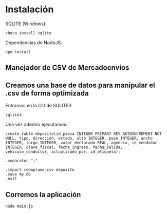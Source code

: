 # Instalación


SQLITE (Windows):

```
choco install sqlite
```

Dependencias de NodeJS:
```
npm install
```

## Manejador de CSV de Mercadoenvíos

## Creamos una base de datos para manipular el .csv de forma optimizada

Entramos en la CLI de SQLITE3
```
sqlite3 
```

Una vez adentro ejecutamos:

``` 
create table deposito(id_pieza INTEGER PRIMARY KEY AUTOINCREMENT NOT NULL, tipo, direccion, estado, alto INTEGER, peso INTEGER, ancho INTEGER, largo INTEGER, valor_declarado REAL, agencia, id_vendedor INTEGER, clave_fiscal, fecha_ingreso, fecha_salida, vehiculo_conductor, actualizado_por, id_etiqueta);

.separator ";"

.import reemplame.csv deposito
.save my.db
.exit 
```

## Corremos la aplicación

```
node main.js
```